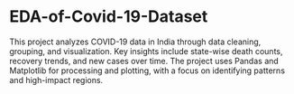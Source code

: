 # EDA-of-Covid-19-Dataset
This project analyzes COVID-19 data in India through data cleaning, grouping, and visualization. Key insights include state-wise death counts, recovery trends, and new cases over time. The project uses Pandas and Matplotlib for processing and plotting, with a focus on identifying patterns and high-impact regions.
